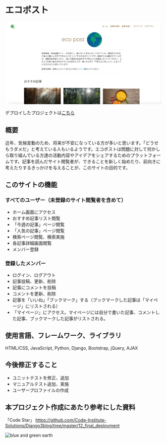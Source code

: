 # エコポスト

![image](./staticfiles/media/eco-post.png)

デプロイしたプロジェクトは[こちら](https://eco-post-2023-10366a3320ac.herokuapp.com/)

## 概要
近年、気候変動のため、将来が不安になっている方が多いと思います。「どうせもうダメだ」と考えている人もいるようです。エコポストは問題に対して何かしら取り組んでいる方達の活動内容やアイデアをシェアするためのプラットフォームです。記事を読んだサイト閲覧者が、できることを新しく始めたり、前向きに考えたりするきっかけを与えることが、このサイトの目的です。

## このサイトの機能
### すべてのユーザー（未登録のサイト閲覧者を含めて）
- ホーム画面にアクセス
- おすすめ記事リスト閲覧
- 「今週の記事」ページ閲覧
- 「人気の記事」ページ閲覧
- 検索ページ閲覧、検索実施
- 各記事詳細画面閲覧
- メンバー登録

### 登録したメンバー
- ログイン、ログアウト
- 記事投稿、更新、削除
- 記事にコメントを投稿
- コメントを更新、削除
- 記事を「いいね」「ブックマーク」する（ブックマークした記事は「マイページ」にリストされる）
- 「マイページ」にアクセス。マイページには自分で書いた記事、コメントした記事、ブックマークした記事がリストされる。

## 使用言語、フレームワーク、ライブラリ
HTML/CSS, JavaScript, Python, Django, Bootstrap, jQuery, AJAX
## 今後修正すること

- ユニットテストを修正、追加
- マニュアルテスト追加、実施
- ユーザープロファイルの作成

## 本プロジェクト作成にあたり参考にした資料
「Code Star」
https://github.com/Code-Institute-Solutions/Django3blog/tree/master/12_final_deployment


<img src="https://res.cloudinary.com/dacgkk0so/image/upload/v1691891794/blue-earth_dvkptz.png"
                    class="earth" alt="blue and green earth">
